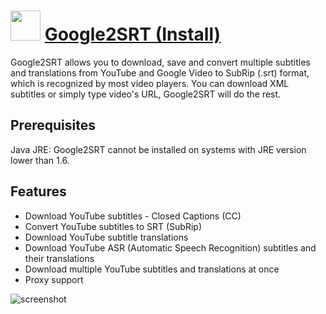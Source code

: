 ﻿# <img src="https://cdn.jsdelivr.net/gh/chtof/chocolatey-packages/automatic/google2srt/google2srt.png" width="48" height="48"/> [Google2SRT (Install)](https://chocolatey.org/packages/google2srt)

Google2SRT allows you to download, save and convert multiple subtitles and translations from YouTube and Google Video to SubRip (.srt) format, which is recognized by most video players. You can download XML subtitles or simply type video's URL, Google2SRT will do the rest.


## Prerequisites
Java JRE: Google2SRT cannot be installed on systems with JRE version lower than 1.6.

## Features
- Download YouTube subtitles - Closed Captions (CC)
- Convert YouTube subtitles to SRT (SubRip)
- Download YouTube subtitle translations
- Download YouTube ASR (Automatic Speech Recognition) subtitles and their translations
- Download multiple YouTube subtitles and translations at once
- Proxy support

![screenshot](https://cdn.jsdelivr.net/gh/chtof/chocolatey-packages/automatic/google2srt/screenshot.png)